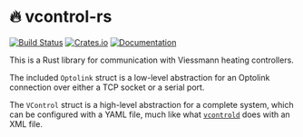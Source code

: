 # 🔥 vcontrol-rs

[![Build Status](https://travis-ci.com/reitermarkus/vcontrol-rs.svg?branch=master)](https://travis-ci.com/reitermarkus/vcontrol-rs)
[![Crates.io](https://img.shields.io/crates/v/vcontrol.svg)](https://crates.io/crates/vcontrol)
[![Documentation](https://docs.rs/vcontrol/badge.svg)](https://docs.rs/vcontrol)

This is a Rust library for communication with Viessmann heating controllers.

The included `Optolink` struct is a low-level abstraction for an Optolink connection over either a TCP socket or a serial port.

The `VControl` struct is a high-level abstraction for a complete system, which can be configured with a YAML file, much like what [`vcontrold`](https://github.com/openv/vcontrold) does with an XML file.
